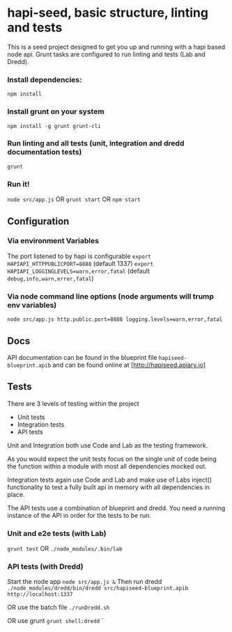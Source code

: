 # hapi-seed, basic structure, linting and tests

This is a seed project designed to get you up and running with a hapi 
based node api. Grunt tasks are configured to run linting and tests (Lab and Dredd).


### Install dependencies: 
`npm install`

### Install grunt on your system 
`npm install -g grunt grunt-cli`

### Run linting and all tests (unit, integration and dredd documentation tests)
`grunt`

### Run it! 
`node src/app.js` OR `grunt start` OR `npm start`

## Configuration 
### Via environment Variables
The port listened to by hapi is configurable 
`export HAPIAPI_HTTPPUBLICPORT=8888` (default 1337)
`export HAPIAPI_LOGGINGLEVELS=warn,error,fatal` (default `debug,info,warn,error,fatal`)

### Via node command line options (node arguments will trump env variables)
`node src/app.js http.public.port=8888 logging.levels=warn,error,fatal`

## Docs
API documentation can be found in the blueprint file `hapiseed-blueprint.apib`
and can be found online at [http://hapiseed.apiary.io]

## Tests
There are 3 levels of testing within the project
* Unit tests
* Integration tests
* API tests

Unit and Integration both use Code and Lab as the testing framework. 

As you would expect the unit tests focus on the single unit of code being the function 
within a module with most all dependencies mocked out.

Integration tests again use Code and Lab and make use of Labs inject() functionality to 
test a fully built api in memory with all dependencies in place.

The API tests use a combination of blueprint and dredd. You need a running instance of 
the API in order for the tests to be run.

### Unit and e2e tests (with Lab)
`grunt test` OR `./node_modules/.bin/lab`

### API tests (with Dredd)
Start the node app `node src/app.js &`
Then run dredd `./node_modules/dredd/bin/dredd src/hapiseed-blueprint.apib http://localhost:1337`

OR use the batch file `./runDredd.sh`

OR use grunt `grunt shell:dredd`
`